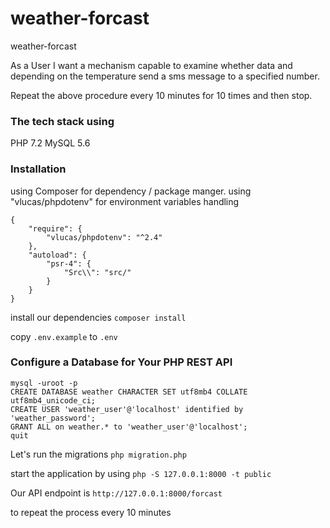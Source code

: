 # weather-forcast
weather-forcast

As a User I want a mechanism capable to examine whether data and depending
on the temperature send a sms message to a specified number.

Repeat the above procedure every 10 minutes for 10 times and then stop.

### The tech stack using
PHP 7.2
MySQL 5.6


### Installation 
using Composer for dependency / package manger.
using "vlucas/phpdotenv" for environment variables handling
```
{
    "require": {
        "vlucas/phpdotenv": "^2.4"
    },
    "autoload": {
        "psr-4": {
            "Src\\": "src/"
        }
    }
}
```
install our dependencies
``composer install``

copy `.env.example` to `.env`

### Configure a Database for Your PHP REST API
```
mysql -uroot -p
CREATE DATABASE weather CHARACTER SET utf8mb4 COLLATE utf8mb4_unicode_ci;
CREATE USER 'weather_user'@'localhost' identified by 'weather_password';
GRANT ALL on weather.* to 'weather_user'@'localhost';
quit
```

Let's run the migrations `php migration.php`

start the application by using
`php -S 127.0.0.1:8000 -t public`

Our API endpoint is `http://127.0.0.1:8000/forcast`

to repeat the process every 10 minutes 
